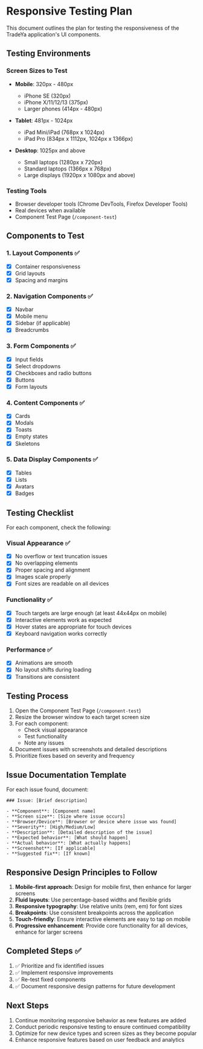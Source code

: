 # Responsive Testing Plan

This document outlines the plan for testing the responsiveness of the TradeYa application's UI components.

## Testing Environments

### Screen Sizes to Test

- **Mobile**: 320px - 480px
  - iPhone SE (320px)
  - iPhone X/11/12/13 (375px)
  - Larger phones (414px - 480px)

- **Tablet**: 481px - 1024px
  - iPad Mini/iPad (768px x 1024px)
  - iPad Pro (834px x 1112px, 1024px x 1366px)

- **Desktop**: 1025px and above
  - Small laptops (1280px x 720px)
  - Standard laptops (1366px x 768px)
  - Large displays (1920px x 1080px and above)

### Testing Tools

- Browser developer tools (Chrome DevTools, Firefox Developer Tools)
- Real devices when available
- Component Test Page (`/component-test`)

## Components to Test

### 1. Layout Components ✅

- [x] Container responsiveness
- [x] Grid layouts
- [x] Spacing and margins

### 2. Navigation Components ✅

- [x] Navbar
- [x] Mobile menu
- [x] Sidebar (if applicable)
- [x] Breadcrumbs

### 3. Form Components ✅

- [x] Input fields
- [x] Select dropdowns
- [x] Checkboxes and radio buttons
- [x] Buttons
- [x] Form layouts

### 4. Content Components ✅

- [x] Cards
- [x] Modals
- [x] Toasts
- [x] Empty states
- [x] Skeletons

### 5. Data Display Components ✅

- [x] Tables
- [x] Lists
- [x] Avatars
- [x] Badges

## Testing Checklist

For each component, check the following:

### Visual Appearance ✅

- [x] No overflow or text truncation issues
- [x] No overlapping elements
- [x] Proper spacing and alignment
- [x] Images scale properly
- [x] Font sizes are readable on all devices

### Functionality ✅

- [x] Touch targets are large enough (at least 44x44px on mobile)
- [x] Interactive elements work as expected
- [x] Hover states are appropriate for touch devices
- [x] Keyboard navigation works correctly

### Performance ✅

- [x] Animations are smooth
- [x] No layout shifts during loading
- [x] Transitions are consistent

## Testing Process

1. Open the Component Test Page (`/component-test`)
2. Resize the browser window to each target screen size
3. For each component:
   - Check visual appearance
   - Test functionality
   - Note any issues
4. Document issues with screenshots and detailed descriptions
5. Prioritize fixes based on severity and frequency

## Issue Documentation Template

For each issue found, document:

```
### Issue: [Brief description]

- **Component**: [Component name]
- **Screen size**: [Size where issue occurs]
- **Browser/Device**: [Browser or device where issue was found]
- **Severity**: [High/Medium/Low]
- **Description**: [Detailed description of the issue]
- **Expected behavior**: [What should happen]
- **Actual behavior**: [What actually happens]
- **Screenshot**: [If applicable]
- **Suggested fix**: [If known]
```

## Responsive Design Principles to Follow

1. **Mobile-first approach**: Design for mobile first, then enhance for larger screens
2. **Fluid layouts**: Use percentage-based widths and flexible grids
3. **Responsive typography**: Use relative units (rem, em) for font sizes
4. **Breakpoints**: Use consistent breakpoints across the application
5. **Touch-friendly**: Ensure interactive elements are easy to tap on mobile
6. **Progressive enhancement**: Provide core functionality for all devices, enhance for larger screens

## Completed Steps ✅

1. ✅ Prioritize and fix identified issues
2. ✅ Implement responsive improvements
3. ✅ Re-test fixed components
4. ✅ Document responsive design patterns for future development

## Next Steps

1. Continue monitoring responsive behavior as new features are added
2. Conduct periodic responsive testing to ensure continued compatibility
3. Optimize for new device types and screen sizes as they become popular
4. Enhance responsive features based on user feedback and analytics
